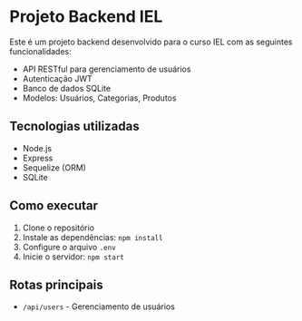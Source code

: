 # Projeto Backend IEL

Este é um projeto backend desenvolvido para o curso IEL com as seguintes funcionalidades:

- API RESTful para gerenciamento de usuários
- Autenticação JWT
- Banco de dados SQLite
- Modelos: Usuários, Categorias, Produtos

## Tecnologias utilizadas
- Node.js
- Express
- Sequelize (ORM)
- SQLite

## Como executar
1. Clone o repositório
2. Instale as dependências: `npm install`
3. Configure o arquivo `.env`
4. Inicie o servidor: `npm start`

## Rotas principais
- `/api/users` - Gerenciamento de usuários
